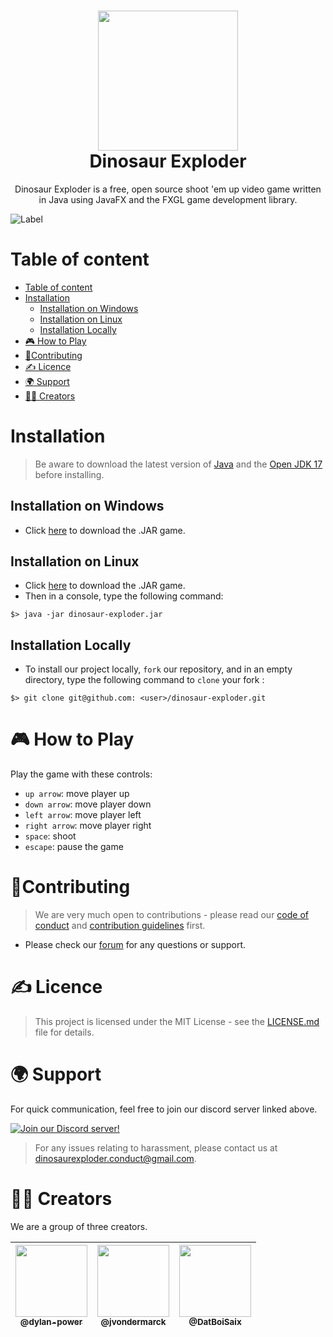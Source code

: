 <h1 align="center"><img src="https://cdn.pixabay.com/photo/2021/03/05/22/44/dinosaur-6072475_960_720.png" width="224px"/><br/>
  Dinosaur Exploder
</h1>
<p align="center">Dinosaur Exploder is a free, open source shoot 'em up video game written in Java using JavaFX and the FXGL game development library.</p>

![Label](https://img.shields.io/github/labels/dylan-power/dinosaur-exploder/good%20first%20issue?label=LABEL&style=for-the-badge)

# Table of content

- [Table of content](#table-of-content)
- [Installation](#installation)
    - [Installation on Windows](#installation-on-windows)
    - [Installation on Linux](#installation-on-linux)
    - [Installation Locally](#installation-locally)
- [🎮 How to Play](#-how-to-play)
- [🙏Contributing](#contributing)
- [✍️ Licence](#️-licence)
- [🌍 Support](#-support)
- [👨‍💻 Creators](#-creators)

# Installation

> Be aware to download the latest version of [Java](https://www.java.com/download/ie_manual.jsp) and the [Open JDK 17](https://jdk.java.net/17/) before installing.

## Installation on Windows

- Click [here](#) to download the .JAR game.

## Installation on Linux

- Click [here](#) to download the .JAR game.
- Then in a console, type the following command:

```console
$> java -jar dinosaur-exploder.jar
```

## Installation Locally

- To install our project locally, `fork` our repository, and in an empty directory,
  type the following command to `clone` your fork :

```console
$> git clone git@github.com: <user>/dinosaur-exploder.git
```

# 🎮 How to Play

Play the game with these controls:

- `up arrow`: move player up
- `down arrow`: move player down
- `left arrow`: move player left
- `right arrow`: move player right
- `space`: shoot
- `escape`: pause the game

# 🙏Contributing

> We are very much open to contributions - please read our [code of conduct](https://github.com/dylan-power/dinosaur-exploder/blob/main/CODE_OF_CONDUCT.md) and [contribution guidelines](https://github.com/dylan-power/dinosaur-exploder/blob/main/CONTRIBUTING.md) first.

- Please check our [forum](https://dinosaur-exploder.freecluster.eu/public) for any questions or support.

# ✍️ Licence

> This project is licensed under the MIT License - see the [LICENSE.md](<[LICENSE.md](https://github.com/dylan-power/dinosaur-exploder/blob/main/LICENSE)>) file for details.

# 🌍 Support

For quick communication, feel free to join our discord server linked above.

[![Join our Discord server!](https://invidget.switchblade.xyz/KkgMYbrNPz)](https://discord.gg/KkgMYbrNPz)

> For any issues relating to harassment, please contact us at
> dinosaurexploder.conduct@gmail.com.

# 👨‍💻 Creators

We are a group of three creators.

| [<img src="https://avatars.githubusercontent.com/u/69395248?v=4?size=115" width="115"><br><sub>@dylan-power</sub>](https://github.com/dylan-power) | [<img  src="https://avatars.githubusercontent.com/u/62793491?v=4?size=115" width="115"><br><sub>@jvondermarck</sub>](https://github.com/jvondermarck) | [<img  src="https://avatars.githubusercontent.com/u/52742597?v=4?size=115" width="115"><br><sub>@DatBoiSaix</sub>](https://github.com/DatBoiSaix) |
| :------------------------------------------------------------------------------------------------------------------------------------------------: | :---------------------------------------------------------------------------------------------------------------------------------------------------: | :-----------------------------------------------------------------------------------------------------------------------------------------------: |
